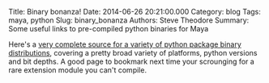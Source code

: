 Title: Binary bonanza!
Date: 2014-06-26 20:21:00.000
Category: blog
Tags: maya, python
Slug: binary_bonanza
Authors: Steve Theodore
Summary: Some useful links to pre-compiled python binaries for Maya

Here's a [very complete source for a variety of python package binary distributions](http://www.lfd.uci.edu/~gohlke/pythonlibs/), covering a pretty broad variety of platforms, python versions and bit depths.  A good page to bookmark next time your scrounging for a rare extension module you can't compile.

